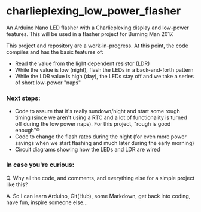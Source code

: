 # charlieplexing_low_power_flasher
An Arduino Nano LED flasher with a Charlieplexing display and low-power features. This will be used in a flasher project for Burning Man 2017.

This project and repository are a work-in-progress. At this point, the code compiles and has the basic features of:
 - Read the value from the light dependent resistor (LDR)
  - While the value is low (night), flash the LEDs in a back-and-forth pattern
  - While the LDR value is high (day), the LEDs stay off and we take a series of short low-power "naps"

### Next steps: ###

- Code to assure that it's really sundown/night and start some rough timing (since we aren't using a RTC and a lot of functionality is turned off during the low power naps). For this project, "rough is good enough"®
- Code to change the flash rates during the night (for even more power savings when we start flashing and much later during the early morning)
- Circuit diagrams showing how the LEDs and LDR are wired

### In case you're curious: ###
Q. Why all the code, and comments, and everything else for a simple project like this?

A. So I can learn Arduino, Git(Hub), some Markdown, get back into coding, have fun, inspire someone else...




